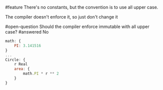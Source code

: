 #feature
There's no constants, but the convention is to use all upper case. 

The compiler doesn't enforce it, so just don't change it 

#open-question  Should the compiler enforce immutable with all upper case? #answered No

```js
math: {
    PI: 3.141516
}
...
Circle: {
    r Real
    area: {
        math.PI * r ** 2
    }
}
```
